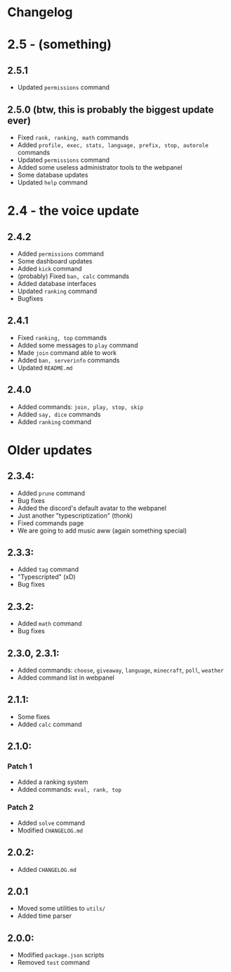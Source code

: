 # Changelog

# 2.5 - (something)
## 2.5.1
- Updated `permissions` command

## 2.5.0 (btw, this is probably the biggest update ever)
- Fixed `rank, ranking, math` commands
- Added `profile, exec, stats, language, prefix, stop, autorole` commands
- Updated `permissions` command
- Added some useless administrator tools to the webpanel
- Some database updates
- Updated `help` command

# 2.4 - the voice update
## 2.4.2
- Added `permissions` command
- Some dashboard updates
- Added `kick` command
- (probably) Fixed `ban, calc` commands
- Added database interfaces
- Updated `ranking` command
- Bugfixes

## 2.4.1
- Fixed `ranking, top` commands
- Added some messages to `play` command
- Made `join` command able to work
- Added `ban, serverinfo` commands
- Updated `README.md`

## 2.4.0
- Added commands: `join, play, stop, skip`
- Added `say, dice` commands
- Added `ranking` command

# Older updates
## 2.3.4:
- Added `prune` command
- Bug fixes
- Added the discord's default avatar to the webpanel
- Just another "typescriptization" (thonk)
- Fixed commands page
- We are going to add music aww (again something special)

## 2.3.3:
- Added `tag` command
- "Typescripted" (xD)
- Bug fixes

## 2.3.2:
- Added `math` command
- Bug fixes

## 2.3.0, 2.3.1:
- Added commands: `choose`, `giveaway`, `language`, `minecraft`, `poll`, `weather`
- Added command list in webpanel

## 2.1.1:
- Some fixes
- Added `calc` command

## 2.1.0:
### Patch 1
- Added a ranking system
- Added commands: `eval, rank, top`
### Patch 2
- Added `solve` command
- Modified `CHANGELOG.md`

## 2.0.2:
- Added `CHANGELOG.md`

## 2.0.1
- Moved some utilities to `utils/`
- Added time parser

## 2.0.0:
- Modified `package.json` scripts
- Removed `test` command
